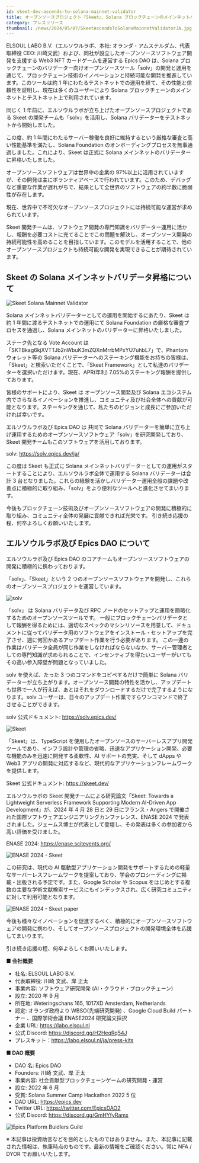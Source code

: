 ```yaml
---
id: skeet-dev-ascends-to-solana-mainnet-validator
title: オープンソースプロジェクト『Skeet』、Solana ブロックチェーンのメインネットバリデーターへ昇格
category: プレスリリース
thumbnail: /news/2024/05/07/SkeetAscendsToSolanaMainnetValidatorJA.jpg
---
```


ELSOUL LABO B.V.（エルソウルラボ、本社: オランダ・アムステルダム、代表取締役 CEO: 川崎文武）および、同社が設立したオープンソースソフトウェア開発を支援する Web3 NFT カードゲームを運営する Epics DAO は、Solana ブロックチェーンのバリデーター向けオープンソースツール「solv」の開発と運用を通じて、ブロックチェーン技術のイノベーションと持続可能な開発を推進しています。このツールは約 1 年にわたるテストネットでの運用を経て、その性能と信頼性を証明し、現在は多くのユーザーにより Solana ブロックチェーンのメインネットとテストネット上で利用されています。

同じく 1 年前に、エルソウルラボが立ち上げたオープンソースプロジェクトである Skeet の開発チームも「solv」を活用し、Solana バリデーターをテストネットから開始しました。

この度、約 1 年間にわたるサーバー稼働を良好に維持するという厳格な審査と高い性能基準を満たし、Solana Foundation のオンボーディングプロセスを無事通過しました。これにより、Skeet は正式に Solana メインネットのバリデーターに昇格いたしました。

オープンソースソフトウェアは世界中の企業の 97%以上に活用されていますが、その開発は主にボランティアベースで行われています。このため、デバッグなど重要な作業が遅れがちで、結果として全世界のソフトウェアの約半数に脆弱性が存在します。

現在、世界中で不可欠なオープンソースプロジェクトには持続可能な運営が求められています。

Skeet 開発チームは、ソフトウェア開発の専門知識をバリデーター運用に活かし、報酬を必要コストに充てることでこの問題を解決し、オープンソース開発の持続可能性を高めることを目指しています。このモデルを活用することで、他のオープンソースプロジェクトも持続可能な開発を実現できることが期待されています。

## Skeet の Solana メインネットバリデータ昇格について

![Skeet Solana Mainnet Validator](/news/2024/05/07/SkeetSolanaMainnetValidator.jpg)

Solana メインネットバリデーターとしての運用を開始するにあたり、Skeet は 約 1 年間に渡るテストネットでの運用にて Solana Foundation の厳格な審査プロセスを通過し、Solana メインネットのバリデーターに昇格いたしました。

ステーク先となる Vote Account は「SKTBkag6kjXVTTJb2nWbuK3mZQXnMrrbMPxYU7uhbL7」で、Phantom ウォレット等の Solana バリデーターへのステーキング機能をお持ちの皆様は、「Skeet」と検索いただくことで、「Skeet Framework」として私達のバリデーターを選択いただけます。現在、APR(年利) 7.05%のステーキング報酬を提供しております。

皆様のサポートにより、Skeet は オープンソース開発及び Solana エコシステム内でさらなるイノベーションを推進し、コミュニティ及び社会全体への貢献が可能となります。ステーキングを通じて、私たちのビジョンと成長にご参加いただければ幸いです。

エルソウルラボ及び Epics DAO は 共同で Solana バリデーターを簡単に立ち上げ運用するためのオープンソースソフトウェア「solv」を研究開発しており、Skeet 開発チームもこのソフトウェアを活用しております。

solv: https://solv.epics.dev/ja/

この度は Skeet も正式に Solana メインネットバリデーターとしての運用がスタートすることにより、エルソウルラボ全体で運用する Solana バリデーターは合計 3 台となりました。これらの経験を活かしバリデーター運用全般の課題や改善点に積極的に取り組み、「solv」をより便利なツールへと進化させてまいります。

今後もブロックチェーン技術及びオープンソースソフトウェアの開発に積極的に取り組み、コミュニティ全体の発展に貢献できれば光栄です。
引き続き応援の程、何卒よろしくお願いいたします。

## エルソウルラボ及び Epics DAO について

エルソウルラボ及び Epics DAO のコアチームもオープンソースソフトウェアの開発に積極的に携わっております。

「solv」、「Skeet」という 2 つのオープンソースソフトウェアを開発し、これらのオープンソースプロジェクトを運営しています。

![solv](/news/2024/03/12/solvJA.jpg)

「solv」 は Solana バリデータ及び RPC ノードのセットアップと運用を簡略化するためのオープンソースツールです。
一般にブロックチェーンバリデータとして報酬を得るためには、適切なスペックのマシンリソースを用意して、ドキュメントに従ってバリデータ用のソフトウェアをインストール・セットアップを完了させ、週に何回かあるアップデート作業を行う必要があります。
この一連の作業はバリデータ全員が同じ作業をしなければならないなか、サーバー管理者としての専門知識が求められることで、インセンティブを得たいユーザーがいてもその高い参入障壁が問題となっていました。

solv を使えば、たった 3 つのコマンドをコピペするだけで簡単に Solana バリデーターが立ち上がります。オープンソース開発の特性を活かし、アップデートも世界で一人が行えば、あとはそれをダウンロードするだけで完了するようになります。solv ユーザーは、日々のアップデート作業ですらワンコマンドで終了させることができます。

solv 公式ドキュメント: https://solv.epics.dev/

![Skeet](/news/2024/03/12/SkeetV2JA.jpg)

「Skeet」は、TypeScript を使用したオープンソースのサーバーレスアプリ開発ツールであり、インフラ設計や管理の省略、迅速なアプリケーション開発、必要な機能のみを迅速に開発する柔軟性、AI サポートの充実、そして dApps や Web3 アプリの開発に対応するなど、現代的なアプリケーションフレームワークを提供します。

Skeet 公式ドキュメント: https://skeet.dev/

エルソウルラボの Skeet 開発チームによる研究論文「Skeet: Towards a Lightweight Serverless Framework Supporting Modern AI-Driven App Development」が、2024 年 4 月 28 日と 29 日にフランス・Angers で開催された国際ソフトウェアエンジニアリングカンファレンス、ENASE 2024 で発表されました。ジェームス博士が代表として登壇し、その発表は多くの参加者から高い評価を受けました。

ENASE 2024: https://enase.scitevents.org/

![ENASE 2024 - Skeet](/news/2024/05/02/ELSOULLABOpresentedOnENASE2024.jpg)

この研究は、現代の AI 駆動型アプリケーション開発をサポートするための軽量なサーバーレスフレームワークを提案しており、学会のプロシーディングに掲載・出版される予定です。また、Google Scholar や Scopus をはじめとする複数の主要な学術文献検索サービスにもインデックスされ、広く研究コミュニティに対して利用可能となります。

![ENASE 2024 - Skeet paper](/news/2024/04/24/ENASE2024AfterTheConference.jpg)

今後も様々なイノベーションを促進するべく、積極的にオープンソースソフトウェアの開発に携わり、そしてオープンソースプロジェクトの開発環境全体を応援してまいります。

引き続き応援の程、何卒よろしくお願いいたします。

**■ 会社概要**

- 社名: ELSOUL LABO B.V.
- 代表取締役: 川崎 文武、岸 正太
- 事業内容: ソフトウェア研究開発 (AI・クラウド・ブロックチェーン)
- 設立: 2020 年 9 月
- 所在地: Weteringschans 165, 1017XD Amsterdam, Netherlands
- 認定: オランダ政府より WBSO(先端研究開発) 、Google Cloud Build パートナー 、国際学術会議 ENASE2024 研究論文採択
- 企業 URL: https://labo.elsoul.nl
- 公式 Discord: https://discord.gg/H2HeqRq54J
- プレスキット：https://labo.elsoul.nl/ja/press-kits

**■ DAO 概要**

- DAO 名: Epics DAO
- Founders: 川崎 文武、岸 正太
- 事業内容: 社会貢献型ブロックチェーンゲームの研究開発・運営
- 設立: 2022 年 6 月
- 受賞: Solana Summer Camp Hackathon 2022 5 位
- DAO URL: https://epics.dev
- Twitter URL: https://twitter.com/EpicsDAO2
- 公式 Discord: https://discord.gg/GmHYfyRamx

![Epics Platform Buidlers Guild](/news/2024/04/19/AboutOpenSourceProblemJA.jpg)

※ 本記事は投資助言などを目的としたものではありません。また、本記事に記載された情報は、執筆時点のものです。最新の情報をご確認ください。常に NFA / DYOR でお願いいたします。
